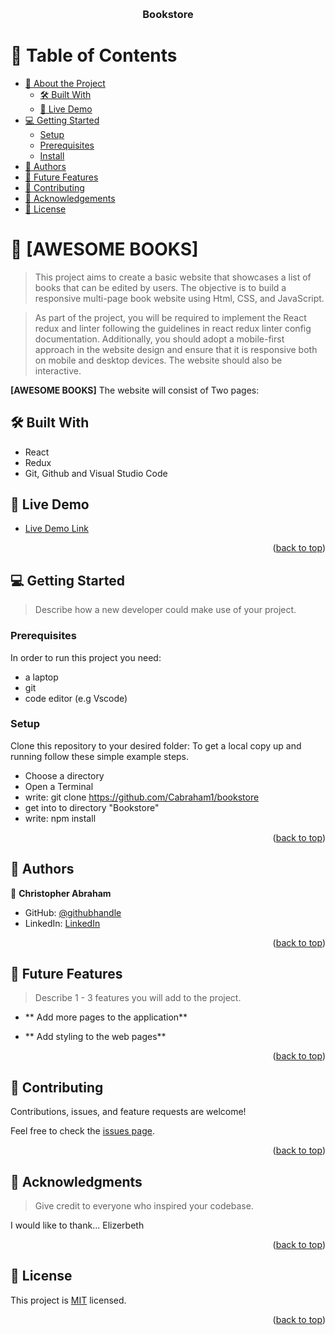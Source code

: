 <a name="readme-top"></a>


<div align="center">

  <br/>

  <h3><b>Bookstore</b></h3>

</div>

<!-- TABLE OF CONTENTS -->

# 📗 Table of Contents

- [📖 About the Project](#about-project)
  - [🛠 Built With](#built-with)
  - [🚀 Live Demo](#live-demo)
- [💻 Getting Started](#getting-started)
  - [Setup](#setup)
  - [Prerequisites](#prerequisites)
  - [Install](#install)
- [👥 Authors](#authors)
- [🔭 Future Features](#future-features)
- [🤝 Contributing](#contributing)
- [🙏 Acknowledgements](#acknowledgements)
- [📝 License](#license)

<!-- PROJECT DESCRIPTION -->

# 📖 [AWESOME BOOKS] <a name="about-project"></a>

> This project aims to create a basic website that showcases a list of books that can be edited by users. The objective is to build a responsive multi-page book website using Html, CSS, and JavaScript.

> As part of the project, you will be required to implement the React redux and linter following the guidelines in react redux linter config documentation. Additionally, you should adopt a mobile-first approach in the website design and ensure that it is responsive both on mobile and desktop devices. The website should also be interactive.

**[AWESOME BOOKS]** The website will consist of Two pages:


## 🛠 Built With <a name="built-with"></a>

- React
- Redux
- Git, Github and Visual Studio Code

<!-- LIVE DEMO -->

## 🚀 Live Demo <a name="live-demo"></a>

- [Live Demo Link]()

<p align="right">(<a href="#readme-top">back to top</a>)</p>

<!-- GETTING STARTED -->

## 💻 Getting Started <a name="getting-started"></a>

> Describe how a new developer could make use of your project.

### Prerequisites

In order to run this project you need:
 - a laptop
 - git
 - code editor (e.g Vscode)

### Setup

Clone this repository to your desired folder:
To get a local copy up and running follow these simple example steps.

- Choose a directory
- Open a Terminal
- write: git clone https://github.com/Cabraham1/bookstore
- get into to directory "Bookstore"
- write: npm install

<p align="right">(<a href="#readme-top">back to top</a>)</p>

<!-- AUTHORS -->

## 👥 Authors <a name="authors"></a>

👤 **Christopher Abraham**

- GitHub: [@githubhandle](https://github.com/cabraham1)
- LinkedIn: [LinkedIn](https://www.linkedin.com/in/abrahamchristopher)

<p align="right">(<a href="#readme-top">back to top</a>)</p>

<!-- FUTURE FEATURES -->

## 🔭 Future Features <a name="future-features"></a>

> Describe 1 - 3 features you will add to the project.

- ** Add more pages to the application**

- ** Add styling to the web pages**


<p align="right">(<a href="#readme-top">back to top</a>)</p>

<!-- CONTRIBUTING -->

## 🤝 Contributing <a name="contributing"></a>

Contributions, issues, and feature requests are welcome!

Feel free to check the [issues page](https://github.com/Cabraham1/Bookstore/issues).

<p align="right">(<a href="#readme-top">back to top</a>)</p>

<!-- SUPPORT -->


<!-- ACKNOWLEDGEMENTS -->

## 🙏 Acknowledgments <a name="acknowledgements"></a>

> Give credit to everyone who inspired your codebase.

I would like to thank...
Elizerbeth

<p align="right">(<a href="#readme-top">back to top</a>)</p>


<!-- LICENSE -->

## 📝 License <a name="license"></a>

This project is [MIT](./MIT.md) licensed.


<p align="right">(<a href="#readme-top">back to top</a>)</p>
